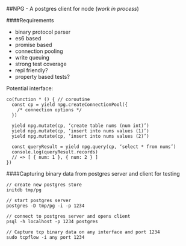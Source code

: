 ##NPG - A postgres client for node (_work in process_)

####Requirements
* binary protocol parser
* es6 based
* promise based
* connection pooling
* write queuing
* strong test coverage
* repl friendly?
* property based tests?

Potential interface:

```
co(function * () { // coroutine
  const cp = yield npg.createConnectionPool({
    /* connection options */
  })

  yield npg.mutate(cp, ‘create table nums (num int)’)
  yield npg.mutate(cp, ‘insert into nums values (1)’)
  yield npg.mutate(cp, ‘insert into nums values (2)’)

  const queryResult = yield npg.query(cp, ‘select * from nums’)
  console.log(queryResult.records)
  // => [ { num: 1 }, { num: 2 } ]
})
```

####Capturing binary data from postgres server and client for testing

```
// create new postgres store
initdb tmp/pg

// start postgres server
postgres -D tmp/pg -i -p 1234

// connect to postgres server and opens client
psql -h localhost -p 1234 postgres

// Capture tcp binary data on any interface and port 1234
sudo tcpflow -i any port 1234
```
